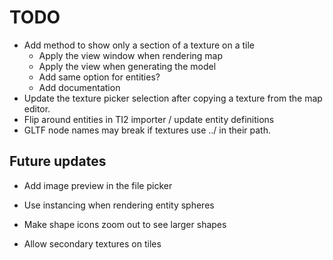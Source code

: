# TODO

- Add method to show only a section of a texture on a tile
    - Apply the view window when rendering map
    - Apply the view when generating the model
    - Add same option for entities?
	- Add documentation
- Update the texture picker selection after copying a texture from the map editor.
- Flip around entities in TI2 importer / update entity definitions
- GLTF node names may break if textures use ../ in their path.

## Future updates

- Add image preview in the file picker

- Use instancing when rendering entity spheres

- Make shape icons zoom out to see larger shapes

- Allow secondary textures on tiles
